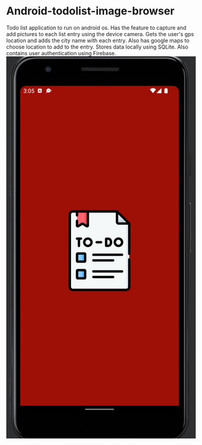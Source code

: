 # Android-todolist-image-browser
Todo list application to run on android os. Has the feature to capture and add pictures to each list entry using the device camera. Gets the user's gps location and adds the city name with each entry. Also has google maps to choose location to add to the entry. Stores data locally using SQLite. Also contains user authentication using Firebase.
![](image3.png)
